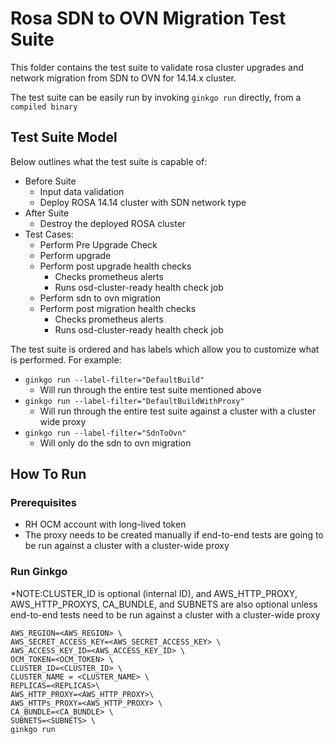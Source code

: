 # Rosa SDN to OVN Migration Test Suite

This folder contains the test suite to validate rosa cluster upgrades and network
migration from SDN to OVN for 14.14.x cluster.

The test suite can be easily run by invoking `ginkgo run` directly,
from a `compiled binary`

## Test Suite Model

Below outlines what the test suite is capable of:

* Before Suite
    * Input data validation
    * Deploy ROSA 14.14 cluster with SDN network type
* After Suite
    * Destroy the deployed ROSA cluster
* Test Cases:
    * Perform Pre Upgrade Check
    * Perform upgrade
    * Perform post upgrade health checks
        * Checks prometheus alerts
        * Runs osd-cluster-ready health check job
    * Perform sdn to ovn migration 
    * Perform post migration health checks
        * Checks prometheus alerts
        * Runs osd-cluster-ready health check job

The test suite is ordered and has labels which allow you to customize what is
performed. For example:

* `ginkgo run --label-filter="DefaultBuild"`
    * Will run through the entire test suite mentioned above
* `ginkgo run --label-filter="DefaultBuildWithProxy"`
    * Will run through the entire test suite against a cluster with a cluster wide proxy
* `ginkgo run --label-filter="SdnToOvn"`
    * Will only do the sdn to ovn migration

## How To Run

### Prerequisites

* RH OCM account with long-lived token
* The proxy needs to be created manually if end-to-end tests are going to be run against a cluster with a cluster-wide proxy

### Run Ginkgo
*NOTE:CLUSTER_ID is optional (internal ID), and AWS_HTTP_PROXY, AWS_HTTP_PROXYS, CA_BUNDLE, and 
SUBNETS are also optional unless end-to-end tests need to be run against a cluster with a cluster-wide proxy
```shell
AWS_REGION=<AWS_REGION> \
AWS_SECRET_ACCESS_KEY=<AWS_SECRET_ACCESS_KEY> \
AWS_ACCESS_KEY_ID=<AWS_ACCESS_KEY_ID> \
OCM_TOKEN=<OCM_TOKEN> \
CLUSTER_ID=<CLUSTER_ID> \
CLUSTER_NAME = <CLUSTER_NAME> \
REPLICAS=<REPLICAS>\
AWS_HTTP_PROXY=<AWS_HTTP_PROXY>\
AWS_HTTPs_PROXY=<AWS_HTTP_PROXY> \
CA_BUNDLE=<CA_BUNDLE> \
SUBNETS=<SUBNETS> \
ginkgo run 
```
